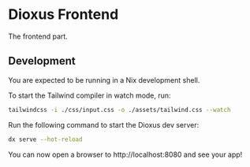 # Dioxus Frontend

The frontend part.

## Development

You are expected to be running in a Nix development shell.

To start the Tailwind compiler in watch mode, run:

```bash
tailwindcss -i ./css/input.css -o ./assets/tailwind.css --watch
```

Run the following command to start the Dioxus dev server:

```bash
dx serve --hot-reload
```

You can now open a browser to http://localhost:8080 and see your app!
